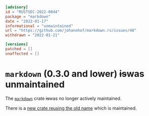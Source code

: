 ```toml
[advisory]
id = "RUSTSEC-2022-0044"
package = "markdown"
date = "2022-01-17"
informational = "unmaintained"
url = "https://github.com/johannhof/markdown.rs/issues/48"
withdrawn = "2022-01-21"

[versions]
patched = []
unaffected = []
```

# `markdown` (0.3.0 and lower) ~~is~~was unmaintained

The [`markdown`](https://crates.io/crates/markdown) crate ~~is~~was no longer actively maintained.

There is a [new crate reusing the old name](https://github.com/wooorm/markdown-rs) which is maintained.
